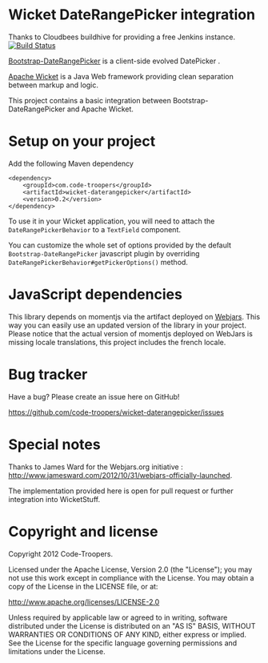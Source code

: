 # Wicket DateRangePicker integration

Thanks to Cloudbees buildhive for providing a free Jenkins instance. [![Build
Status](https://buildhive.cloudbees.com/job/code-troopers/job/wicket-daterangepicker/badge/icon)](https://buildhive.cloudbees.com/job/code-troopers/job/wicket-daterangepicker/)

[Bootstrap-DateRangePicker](https://github.com/dangrossman/bootstrap-daterangepicker) is a client-side evolved DatePicker .

[Apache Wicket](http://wicket.apache.org) is a Java Web framework providing clean separation between markup and logic.

This project contains a basic integration between Bootstrap-DateRangePicker and Apache Wicket.

# Setup on your project

Add the following Maven dependency

    <dependency>
        <groupId>com.code-troopers</groupId>
        <artifactId>wicket-daterangepicker</artifactId>
        <version>0.2</version>
    </dependency>

To use it in your Wicket application, you will need to attach the `DateRangePickerBehavior` to a `TextField` component.

You can customize the whole set of options provided by the default `Bootstrap-DateRangePicker` javascript plugin by overriding `DateRangePickerBehavior#getPickerOptions()` method.

# JavaScript dependencies

This library depends on momentjs via the artifact deployed on [Webjars](https://github.com/webjars/momentjs). 
This way you can easily use an updated version of the library in your project.
Please notice that the actual version of momentjs deployed on WebJars is missing locale translations, this project includes the french locale.

# Bug tracker

Have a bug? Please create an issue here on GitHub!

https://github.com/code-troopers/wicket-daterangepicker/issues


# Special notes

Thanks to James Ward for the Webjars.org initiative : http://www.jamesward.com/2012/10/31/webjars-officially-launched.

The implementation provided here is open for pull request or further integration into WicketStuff.

# Copyright and license

Copyright 2012 Code-Troopers.

Licensed under the Apache License, Version 2.0 (the "License");
you may not use this work except in compliance with the License.
You may obtain a copy of the License in the LICENSE file, or at:

   http://www.apache.org/licenses/LICENSE-2.0

Unless required by applicable law or agreed to in writing, software
distributed under the License is distributed on an "AS IS" BASIS,
WITHOUT WARRANTIES OR CONDITIONS OF ANY KIND, either express or implied.
See the License for the specific language governing permissions and
limitations under the License.

